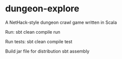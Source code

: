 # dungeon-explore
A NetHack-style dungeon crawl game written in Scala

Run:
    sbt clean compile run
    
Run tests:
    sbt clean compile test
    
Build jar file for distribution
    sbt assembly
